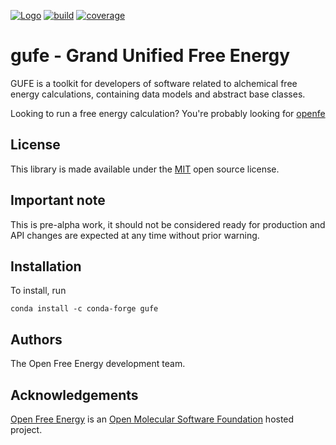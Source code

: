 [![Logo](https://img.shields.io/badge/OSMF-OpenFreeEnergy-%23002f4a)](https://openfree.energy/)
[![build](https://github.com/OpenFreeEnergy/gufe/actions/workflows/ci.yaml/badge.svg)](https://github.com/OpenFreeEnergy/gufe/actions/workflows/ci.yaml)
[![coverage](https://codecov.io/gh/OpenFreeEnergy/gufe/branch/main/graph/badge.svg)](https://codecov.io/gh/OpenFreeEnergy/gufe)

# gufe - Grand Unified Free Energy

GUFE is a toolkit for developers of software related to alchemical free energy calculations,
containing data models and abstract base classes.

Looking to run a free energy calculation? You're probably looking for [openfe](https://github.com/OpenFreeEnergy/openfe)

## License

This library is made available under the [MIT](LICENSE) open source license.

## Important note

This is pre-alpha work, it should not be considered ready for production and API changes are expected at any time without prior warning.

## Installation

To install, run

```conda install -c conda-forge gufe```

## Authors

The Open Free Energy development team.

## Acknowledgements

[Open Free Energy](http://openfree.energy) is an [Open Molecular Software Foundation](https://omsf.io/) hosted project.
